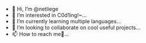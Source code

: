 - 👋 Hi, I’m @netliege
- 👀 I’m interested in C0d1ing!~...
- 🌱 I’m currently learning multiple languages...
- 💞️ I’m looking to collaborate on cool useful projects...
- 📫 How to reach me🧐...

<!---
netliege/netliege is a ✨ special ✨ repository because its `README.md` (this file) appears on your GitHub profile.
You can click the Preview link to take a look at your changes.
--->
